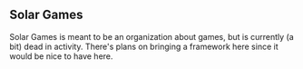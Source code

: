 ## Solar Games

Solar Games is meant to be an organization about games, but is currently (a bit) dead in activity.
There's plans on bringing a framework here since it would be nice to have here.
